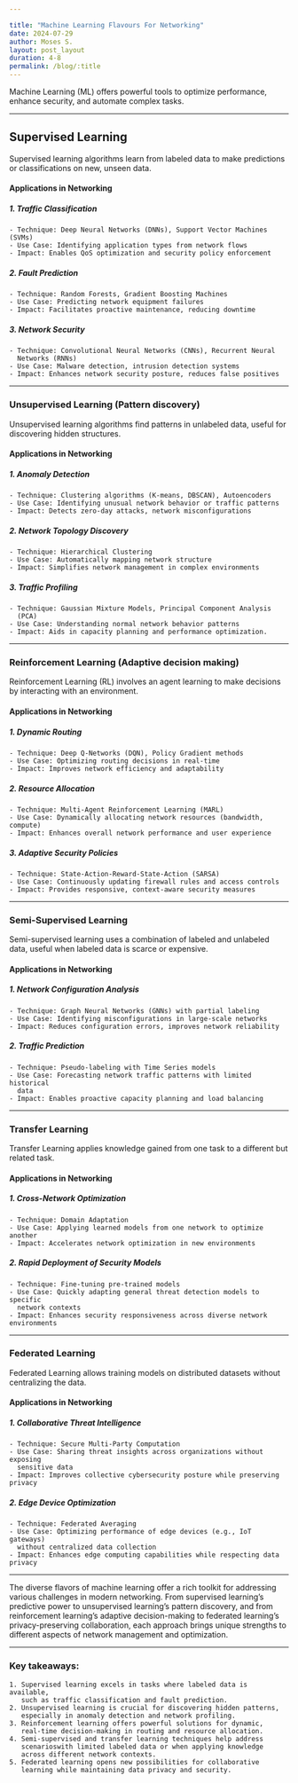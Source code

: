 ```yaml
---

title: "Machine Learning Flavours For Networking"
date: 2024-07-29
author: Moses S.
layout: post_layout
duration: 4-8
permalink: /blog/:title
---
```


Machine Learning (ML) offers powerful tools to optimize performance, enhance security, and automate complex tasks. 

---
## Supervised Learning
Supervised learning algorithms learn from labeled data to make predictions or classifications on new, unseen data.
#### Applications in Networking
##### 1. Traffic Classification
```
- Technique: Deep Neural Networks (DNNs), Support Vector Machines
(SVMs)
- Use Case: Identifying application types from network flows
- Impact: Enables QoS optimization and security policy enforcement
```

##### 2. Fault Prediction
```
- Technique: Random Forests, Gradient Boosting Machines
- Use Case: Predicting network equipment failures
- Impact: Facilitates proactive maintenance, reducing downtime
```

##### 3. Network Security
```
- Technique: Convolutional Neural Networks (CNNs), Recurrent Neural
  Networks (RNNs)
- Use Case: Malware detection, intrusion detection systems
- Impact: Enhances network security posture, reduces false positives
```

---
### Unsupervised Learning (Pattern discovery)
Unsupervised learning algorithms find patterns in unlabeled data, useful for discovering hidden structures.
#### Applications in Networking
##### 1. Anomaly Detection
```
- Technique: Clustering algorithms (K-means, DBSCAN), Autoencoders
- Use Case: Identifying unusual network behavior or traffic patterns
- Impact: Detects zero-day attacks, network misconfigurations
```

##### 2. Network Topology Discovery
```
- Technique: Hierarchical Clustering
- Use Case: Automatically mapping network structure
- Impact: Simplifies network management in complex environments
```

##### 3. Traffic Profiling
```
- Technique: Gaussian Mixture Models, Principal Component Analysis
  (PCA)
- Use Case: Understanding normal network behavior patterns
- Impact: Aids in capacity planning and performance optimization.
```

---
### Reinforcement Learning (Adaptive decision making)
Reinforcement Learning (RL) involves an agent learning to make decisions by interacting with an environment.
#### Applications in Networking
##### 1. Dynamic Routing
```
- Technique: Deep Q-Networks (DQN), Policy Gradient methods
- Use Case: Optimizing routing decisions in real-time
- Impact: Improves network efficiency and adaptability
```

##### 2. Resource Allocation
```
- Technique: Multi-Agent Reinforcement Learning (MARL)
- Use Case: Dynamically allocating network resources (bandwidth, compute)
- Impact: Enhances overall network performance and user experience
```

##### 3. Adaptive Security Policies
```
- Technique: State-Action-Reward-State-Action (SARSA)
- Use Case: Continuously updating firewall rules and access controls
- Impact: Provides responsive, context-aware security measures
```

---
### Semi-Supervised Learning
Semi-supervised learning uses a combination of labeled and unlabeled data, useful when labeled data is scarce or expensive.
#### Applications in Networking
##### 1. Network Configuration Analysis
```
- Technique: Graph Neural Networks (GNNs) with partial labeling
- Use Case: Identifying misconfigurations in large-scale networks
- Impact: Reduces configuration errors, improves network reliability
```

##### 2. Traffic Prediction
```
- Technique: Pseudo-labeling with Time Series models
- Use Case: Forecasting network traffic patterns with limited historical
  data
- Impact: Enables proactive capacity planning and load balancing
```

---
### Transfer Learning
Transfer Learning applies knowledge gained from one task to a different but related task.
#### Applications in Networking
##### 1. Cross-Network Optimization
```
- Technique: Domain Adaptation
- Use Case: Applying learned models from one network to optimize another
- Impact: Accelerates network optimization in new environments
```

##### 2. Rapid Deployment of Security Models
```
- Technique: Fine-tuning pre-trained models
- Use Case: Quickly adapting general threat detection models to specific
  network contexts
- Impact: Enhances security responsiveness across diverse network environments
```

---
### Federated Learning
Federated Learning allows training models on distributed datasets without centralizing the data.
#### Applications in Networking
##### 1. Collaborative Threat Intelligence
```
- Technique: Secure Multi-Party Computation
- Use Case: Sharing threat insights across organizations without exposing
  sensitive data
- Impact: Improves collective cybersecurity posture while preserving privacy
```

##### 2. Edge Device Optimization
```
- Technique: Federated Averaging
- Use Case: Optimizing performance of edge devices (e.g., IoT gateways)
  without centralized data collection
- Impact: Enhances edge computing capabilities while respecting data privacy
```

---
 
 The diverse flavors of machine learning offer a rich toolkit for addressing various challenges in modern networking. From supervised learning’s predictive power to unsupervised learning’s pattern discovery, and from reinforcement learning’s adaptive decision-making to federated learning’s privacy-preserving collaboration, each approach brings unique strengths to different aspects of network management and optimization.

---
### Key takeaways:

```
1. Supervised learning excels in tasks where labeled data is available,
   such as traffic classification and fault prediction.
2. Unsupervised learning is crucial for discovering hidden patterns, 
   especially in anomaly detection and network profiling.
3. Reinforcement learning offers powerful solutions for dynamic, 
   real-time decision-making in routing and resource allocation.
4. Semi-supervised and transfer learning techniques help address 
   scenarioswith limited labeled data or when applying knowledge 
   across different network contexts.
5. Federated learning opens new possibilities for collaborative 
   learning while maintaining data privacy and security.
```